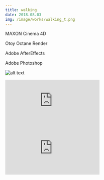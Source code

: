 ```yaml
---
title: walking
date: 2018.08.03
img: /image/works/walking_t.png
---
```

MAXON Cinema 4D

Otoy Octane Render

Adobe AfterEffects

Adobe Photoshop




![alt text](https://lh3.google.com/u/0/d/14-aK5ySSfPTanERCepvl7YkDjud31apO)

<iframe class="youtube" src="https://www.youtube.com/embed/wnuP0A4ZiSk" title="YouTube video player" frameborder="0" allow="accelerometer; autoplay; clipboard-write; encrypted-media; gyroscope; picture-in-picture" allowfullscreen></iframe>

<iframe class="gdrive" src="https://drive.google.com/file/d/1ngFa0mkraXLp1kpmyRnUP6cC6tHqpaCk/preview" frameborder="0" allow="accelerometer; autoplay; clipboard-write; encrypted-media; gyroscope; picture-in-picture" allowfullscreen>
</iframe>

